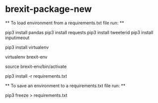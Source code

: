 # brexit-package-new
 

** To load environment from a requirements.txt file run: **

pip3 install pandas
pip3 install requests
pip3 install tweeterid 
pip3 install inputimeout

pip3 install virtualenv

virtualenv brexit-env

source brexit-env/bin/activate

pip3 install -r requirements.txt

** To save an environment to a requirements.txt file run: **


pip3 freeze > requirements.txt


